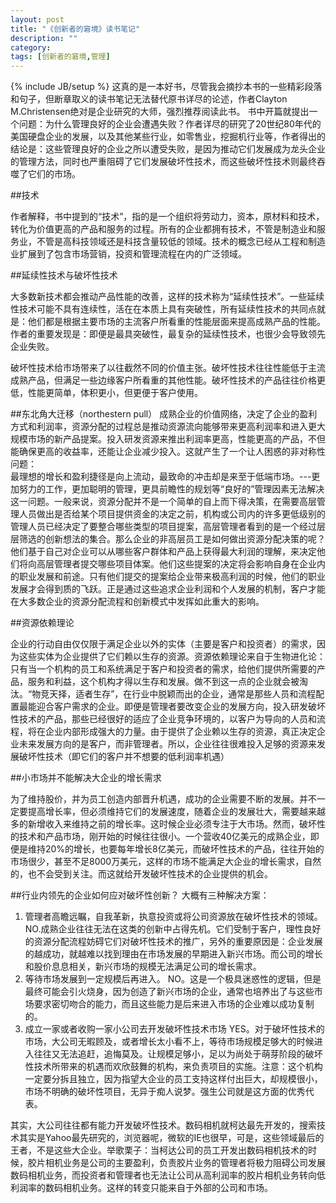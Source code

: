 ```yaml
---
layout: post
title: "《创新者的窘境》读书笔记"
description: ""
category: 
tags: [创新者的窘境,管理]
---
```

{% include JB/setup %}
这真的是一本好书，尽管我会摘抄本书的一些精彩段落和句子，但断章取义的读书笔记无法替代原书详尽的论述，作者Clayton M.Christensen绝对是企业研究的大师，强烈推荐阅读此书。
书中开篇就提出一个问题：为什么管理良好的企业会遭遇失败？作者详尽的研究了20世纪80年代的美国硬盘企业的发展，以及其他某些行业，如零售业，挖掘机行业等，作者得出的结论是：这些管理良好的企业之所以遭受失败，是因为推动它们发展成为龙头企业的管理方法，同时也严重阻碍了它们发展破坏性技术，而这些破坏性技术则最终吞噬了它们的市场。   

##技术   

作者解释，书中提到的“技术”，指的是一个组织将劳动力，资本，原材料和技术，转化为价值更高的产品和服务的过程。所有的企业都拥有技术，不管是制造业和服务业，不管是高科技领域还是科技含量较低的领域。技术的概念已经从工程和制造业扩展到了包含市场营销，投资和管理流程在内的广泛领域。   

##延续性技术与破坏性技术   

大多数新技术都会推动产品性能的改善，这样的技术称为“延续性技术”。一些延续性技术可能不具有连续性，活在在本质上具有突破性，所有延续性技术的共同点就是：他们都是根据主要市场的主流客户所看重的性能层面来提高成熟产品的性能。作者的重要发现是：即便是最具突破性，最复杂的延续性技术，也很少会导致领先企业失败。   

破坏性技术给市场带来了以往截然不同的价值主张。破坏性技术往往性能低于主流成熟产品，但满足一些边缘客户所看重的其他性能。破坏性技术的产品往往价格更低，性能更简单，体积更小，但更便于客户使用。

##东北角大迁移（northestern pull）
成熟企业的价值网络，决定了企业的盈利方式和利润率，资源分配的过程总是推动资源流向能够带来更高利润率和进入更大规模市场的新产品提案。投入研发资源来推出利润率更高，性能更高的产品，不但能确保更高的收益率，还能让企业减少投入。这就产生了一个让人困惑的非对称性问题：   
最理想的增长和盈利捷径是向上流动，最致命的冲击却是来至于低端市场。---更加努力的工作，更加聪明的管理，更具前瞻性的规划等“良好的”管理因素无法解决这一问题。一般来说，资源分配并不是一个简单的自上而下得决策，在需要高层管理人员做出是否给某个项目提供资金的决定之前，机构或公司内的许多更低级别的管理人员已经决定了要整合哪些类型的项目提案，高层管理者看到的是一个经过层层筛选的创新想法的集合。那么企业的非高层员工是如何做出资源分配决策的呢？他们基于自己对企业可以从哪些客户群体和产品上获得最大利润的理解，来决定他们将向高层管理者提交哪些项目体案。他们这些提案的决定将会影响自身在企业内的职业发展和前途。只有他们提交的提案给企业带来极高利润的时候，他们的职业发展才会得到质的飞跃。正是通过这些追求企业利润和个人发展的机制，客户才能在大多数企业的资源分配流程和创新模式中发挥如此重大的影响。

##资源依赖理论   

企业的行动自由仅仅限于满足企业以外的实体（主要是客户和投资者）的需求，因为这些实体为企业提供了它们赖以生存的资源。资源依赖理论来自于生物进化论：只有当一个机构的员工和系统满足于客户和投资者的需求，给他们提供所需要的产品，服务和利益，这个机构才得以生存和发展。做不到这一点的企业就会被淘汰。“物竞天择，适者生存”，在行业中脱颖而出的企业，通常是那些人员和流程配置最能迎合客户需求的企业。即便是管理者要改变企业的发展方向，投入研发破坏性技术的产品，那些已经很好的适应了企业竞争环境的，以客户为导向的人员和流程，将在企业内部形成强大的力量。由于提供了企业赖以生存的资源，真正决定企业未来发展方向的是客户，而非管理者。所以，企业往往很难投入足够的资源来发展破坏性技术（即它们的客户并不想要的低利润率机遇）

##小市场并不能解决大企业的增长需求

为了维持股价，并为员工创造内部晋升机遇，成功的企业需要不断的发展。并不一定要提高增长率，但必须维持它们的发展速度，随着企业的发展壮大，需要越来越多的新增收入来维持之前的增长率。这时候企业必须专注于大市场。然而，破坏性的技术和产品市场，刚开始的时候往往很小。一个营收40亿美元的成熟企业，即便是维持20%的增长，也要每年增长8亿美元，而破坏性技术的产品，往往开始的市场很少，甚至不足8000万美元，这样的市场不能满足大企业的增长需求，自然的，也不会受到关注。而这就给开发破坏性技术的企业提供的机会。

##行业内领先的企业如何应对破坏性创新？
大概有三种解决方案：
1. 管理者高瞻远瞩，自我革新，执意投资或将公司资源放在破坏性技术的领域。
NO.成熟企业往往无法在这类的创新中占得先机。它们受制于客户，理性良好的资源分配流程妨碍它们对破坏性技术的推广，另外的重要原因是：企业发展的越成功，就越难以找到理由在市场发展的早期进入新兴市场。而公司的增长和股价息息相关，新兴市场的规模无法满足公司的增长需求。
2. 等待市场发展到一定规模后再进入。
NO。这是一个极具迷惑性的逻辑，但是最终可能会引火烧身，因为创造了新兴市场的企业，通常也培养出了与这些市场要求密切吻合的能力，而且这些能力是后来进入市场的企业难以成功复制的。
3. 成立一家或者收购一家小公司去开发破坏性技术市场
YES。对于破坏性技术的市场，大公司无暇顾及，或者增长太小看不上，等待市场规模足够大的时候进入往往又无法追赶，追悔莫及。让规模足够小，足以为尚处于萌芽阶段的破坏性技术所带来的机遇而欢欣鼓舞的机构，来负责项目的实施。注意：这个机构一定要分拆且独立，因为指望大企业的员工支持这样付出巨大，却规模很小，市场不明确的破坏性项目，无异于痴人说梦。强生公司就是这方面的优秀代表。

其实，大公司往往都有能力开发破坏性技术。数码相机就柯达最先开发的，搜索技术其实是Yahoo最先研究的，浏览器呢，微软的IE也很早，可是，这些领域最后的王者，不是这些大企业。举歌栗子：当柯达公司的员工开发出数码相机技术的时候，胶片相机业务是公司的主要盈利，负责胶片业务的管理者将极力阻碍公司发展数码相机业务，而投资者和管理者也无法让公司从高利润率的胶片相机业务转向低利润率的数码相机业务。这样的转变只能来自于外部的公司和市场。

